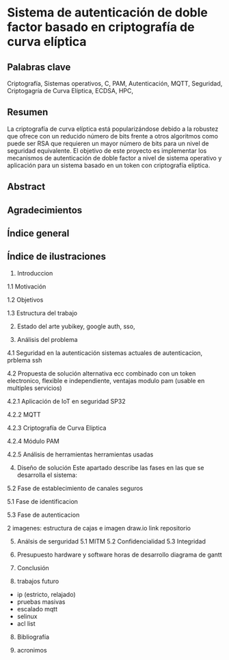 # Sistema de autenticación de doble factor basado en criptografía de curva elíptica

## Palabras clave
Criptografía, Sistemas operativos, C, PAM, Autenticación, MQTT, Seguridad, Criptogagría de Curva Elíptica, ECDSA, HPC, 

## Resumen
La criptografía de curva elíptica está popularizándose debido a la robustez que ofrece con un reducido número de bits frente a otros algoritmos como
puede ser RSA que requieren un mayor número de bits para un nivel de seguridad equivalente.
El objetivo de este proyecto es implementar los mecanismos de autenticación de doble factor a nivel de sistema operativo y aplicación para un sistema
basado en un token con criptografía elíptica.

## Abstract


## Agradecimientos


## Índice general


## Índice de ilustraciones


1. Introduccion

1.1 Motivación

1.2 Objetivos

1.3 Estructura del trabajo


2. Estado del arte
yubikey, google auth, sso, 

3. Análisis del problema

4.1 Seguridad en la autenticación
sistemas actuales de autenticacion, prblema ssh 


4.2 Propuesta de solución
alternativa ecc combinado con un token electronico, flexible e independiente, ventajas modulo pam (usable en multiples servicios)

4.2.1 Aplicación de IoT en seguridad
SP32

4.2.2 MQTT

4.2.3 Criptografía de Curva Elíptica

4.2.4 Módulo PAM

4.2.5 Análisis de herramientas
herramientas usadas

4. Diseño de solución
Este apartado describe las fases en las que se desarrolla el sistema:

5.2 Fase de establecimiento de canales seguros

5.1 Fase de identificacion

5.3 Fase de autenticacion

2 imagenes: estructura de cajas e imagen draw.io
link repositorio

5. Análsis de serguridad
5.1 MITM
5.2 Confidencialidad
5.3 Integridad

5. Presupuesto
hardware y software
horas de desarrollo
diagrama de gantt

6. Conclusión

7. trabajos futuro
- ip (estricto, relajado)
- pruebas masivas
- escalado mqtt
- selinux 
- acl list

8. Bibliografía 

9. acronimos

